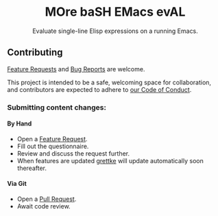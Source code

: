 <p align="center">
<h1 align="center">MOre baSH EMacs evAL</h1>
<p align="center">Evaluate single-line Elisp expressions on a running Emacs.</p>
</p>

## Contributing

[Feature Requests](https://github.com/grettke/moshemal/issues/new/choose) and [Bug Reports](https://github.com/grettke/moshemal/issues/new/choose) are welcome.

This project is intended to be a safe, welcoming space for collaboration, and contributors are expected to adhere to [our Code of Conduct](https://github.com/grettke/moshemal/blob/master/CODE_OF_CONDUCT.md).

### Submitting content changes:

#### By Hand

- Open a [Feature Request](https://github.com/grettke/moshemal/issues/new/choose).
- Fill out the questionnaire.
- Review and discuss the request further.
- When features are updated [grettke](https://www.tibookenthusiasts.org/) will update automatically soon thereafter.

#### Via Git

- Open a [Pull Request](https://github.com/grettke/moshemal/pulls).
- Await code review.
